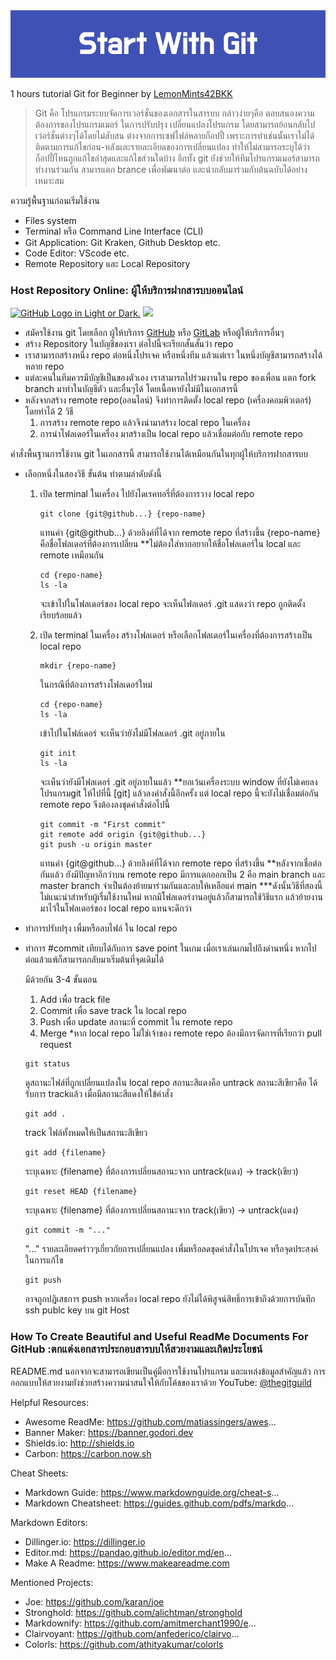 <img src="img/Start_With_Git.png"/>

1 hours tutorial Git for Beginner 
by [LemonMints42BKK][lemonGit]

>Git คือ โปรแกรมระบบจัดการเวอร์ชั่นของเอกสารในสารบบ กล่าวง่ายๆคือ ตอบสนองความต้องการของโปรแกรมเมอร์ ในการปรับปรุง เปลี่ยนแปลงโปรแกรม
>โดยสามารถย้อนกลับไปเว่อร์ชั่นต่างๆได้โดยไม่สับสน ต่างจากการเซฟไฟล์หลายก็อปปี้ เพราะการทำเช่นนั้นเราไม่ได้ติดตามการแก้ไขก่อน-หลังและรายละเอียดของการเปลี่ยนแปลง
>ทำให้ไม่สามารถระบุได้ว่าก็อปปี้ไหนถูกแก้ไขล่าสุดและแก้ไขส่วนใดบ้าง  อีกทั้ง git ยังช่วยให้ทีมโปรแกรมเมอร์สามารถทำงานร่วมกัน สามารแตก brance เพื่อพัฒนาต่อ และนำกลับมาร่วมกับต้นฉบับได้อย่างเหมาะสม

ความรู้พื้นฐานก่อนเริ่มใช้งาน
- Files system
- Terminal หรือ Command Line Interface (CLI)
- Git Application: Git Kraken, Github Desktop etc.
- Code Editor: VScode etc.
- Remote Repository และ Local Repository
  
### Host Repository Online: ผู้ให้บริการฝากสารบบออนไลน์

<a href="https://github.com"><img alt="GitHub Logo in Light or Dark." src="https://github.githubassets.com/assets/GitHub-Mark-ea2971cee799.png" width="50vw" hight="50vh"></a>
 <a href="https://gitlab.com"><img src="https://user-images.githubusercontent.com/40824677/205691219-5698063c-44bf-453a-b4df-365654641979.png"/></a>

- สมัครใช้งาน git โดยเลือก ผู้ให้บริการ [GitHub][github] หรือ [GitLab][gitlab] หรือผู้ให้บริการอื่นๆ
- สร้าง Repository ในบัญชีของเรา ต่อไปนี้จะเรียกสั้นสั้นว่า repo
- เราสามารถสร้างหนึ่ง repo ต่อหนึ่งโปรเจค หรือหนึ่งทีม แล้วแต่เรา ในหนึ่งบัญชีสามารถสร้างได้หลาย repo
- แต่ละคนในทีมควรมีบัญชีเป็นของตัวเอง เราสามารถไปร่วมงานใน repo ของเพื่อน แตก fork branch มาทำในบัญชีตัว และอื่นๆได้ โดยเนื้อหายังไม่มีในเอกสารนี้
- หลังจากสร้าง remote repo(ออนไลน์) จึงทำการติดตั้ง local repo (เครื่องคอมพิวเตอร์) โดยทำได้ 2 วิธี
  1) การสร้าง remote repo แล้วจึงนำมาสร้าง local repo ในเครื่อง 
  2) การนำโฟลเดอร์ในเครื่อง มาสร้างเป็น local repo แล้วเชื่อมต่อกับ remote repo

คำสั่งพื้นฐานการใช้งาน git ในเอกสารนี้ สามารถใช้งานได้เหมือนกันในทุกผู้ให้บริการฝากสารบบ
- เลือกหนึ่งในสองวิธี ขั้นต้น ทำตามลำดับดังนี้
  1) เปิด terminal ในเครื่อง ไปยังไดเรคทอรี่ที่ต้องการวาง local repo
     ```
     git clone {git@github...} {repo-name}
     ```
     แทนค่า {git@github...} ด้วยลิงค์ที่ได้จาก remote repo ที่สร้างขึ้น
     {repo-name} คือชื่อโฟลเดอร์ที่ต้องการเปลี่ยน **ไม่ต้องใส่หากอยากให้ชื่อโฟลเดอร์ใน local และ remote เหมือนกัน
     ```
     cd {repo-name}
     ls -la
     ```
     จะเข้าไปในโฟลเดอร์ของ local repo จะเห็นไฟลเดอร์ .git แสดงว่า repo ถูกติดดั้งเรียบร้อยแล้ว
  
  2) เปิด terminal ในเครื่อง สร้างโฟลเดอร์ หรือเลือกโฟลเดอร์ในเครื่องที่ต้องการสร้างเป็น local repo
     ```
     mkdir {repo-name}
     ```
     ในกรณีที่ต้องการสร้างโฟลเดอร์ใหม่
     ```
     cd {repo-name}
     ls -la
     ```
     เข้าไปในโฟล์เดอร์ จะเห็นว่ายังไม่มีโฟลเดอร์ .git อยู่ภายใน
     ```
     git init
     ls -la
     ```
     จะเห็นว่ายังมีโฟลเดอร์ .git อยู่ภายในแล้ว **ยกเว้นเครื่องระบบ window ที่ยังไม่เคยลงโปรแกรมgit ให้ไปที่นี้ [git] แล้วลงคำสั่งนี้อีกครั้ง
     แต่ local repo นี้จะยังไม่เชื่อมต่อกัน remote repo จึงต้องลงชุดคำสั่งต่อไปนี้
     ```
     git commit -m "First commit"
     git remote add origin {git@github...}
     git push -u origin master
     ```
     แทนค่า {git@github...} ด้วยลิงค์ที่ได้จาก remote repo ที่สร้างขึ้น
     **หลังจากเชื่อต่อกันแล้ว ยังมีปัญหาอีกว่าบน remote repo มีการแตกออกเป็น 2 คือ main branch และ master branch จำเป็นต้องย้ายมาร่วมกันและลบให้เหลือแค่ main
     ***ดังนั้นวิธีที่สองนี้ไม่แนะนำสำหรับผู้เรื่มใช้งานใหม่ หากมีโฟลเดอร์งานอยู่แล้วก็สามารถใช้วิธีแรก แล้วย้ายงานมาไว้ในโฟลเดอร์ของ local repo แทนจะดีกว่า

- ทำการปรับปรุง เพื่มหรือลบไฟล์ ใน local repo
- ทำการ #commit เทียบได้กับการ save point ในเกม เมื่อเราเล่นเกมไปถึงด่านหนึ่ง หากไปต่อแล้วแพ้ก็สามารถกลับมาเริ่มต้นที่จุดเดิมได้

  มีด้วยกัน 3-4 ขั้นตอน
    1) Add เพื่อ track file
    2) Commit เพื่อ save track ใน local repo
    3) Push เพื่อ update สถานะที่ commit ใน remote repo
    4) Merge *หาก local repo ไม่ใช่เจ้าของ remote repo ต้องมีการจัดการที่เรียกว่า pull request

  ```
  git status
  ```
  ดูสถานะไฟล์ที่ถูกเปลี่ยนแปลงใน local repo สถานะสีแดงคือ untrack สถานะสีเขียวคือ ได้รับการ trackแล้ว เมื่อมีสถานะสีแดงให้ใข้คำสั่ง
  ```
  git add .
  ```
  track ไฟล์ทั้งหมดให้เป็นสถานะสีเขียว
  ```
  git add {filename}
  ```
  ระบุเฉพาะ {filename} ที่ต้องการเปลี่ยนสถานะจาก untrack(แดง) -> track(เขียว)
  ```
  git reset HEAD {filename}
  ```
  ระบุเฉพาะ {filename} ที่ต้องการเปลี่ยนสถานะจาก track(เขียว) -> untrack(แดง)
  ```
  git commit -m "..."
  ```
  "..." รายละเอียดคร่าวๆเกี่ยวกัยการเปลี่ยนแปลง เพื่มหรือลดชุดคำสั่งในโปรเจค หรือจุดประสงค์ในการแก้ไข
  ```
  git push
  ```
  อาจถูกปฎิเสธการ push หากเครื่อง local repo ยังไม่ได้พิสูจน์สิทธิ์การเข้าถึงด้วยการบันทึก ssh publc key บน git Host
  
     
### How To Create Beautiful and Useful ReadMe Documents For GitHub :ตกแต่งเอกสารประกอบสารบบให้สวยงามและเกิดประโยชน์
README.md นอกจากจะสามารถเขียนเป็นคู่มือการใช้งานโปรแกรม และแหล่งข้อมูลสำคัญแล้ว การออกแบบให้สวยงามยังช่วยสร้างความน่าสนใจให้กับโค้ชของเราด้วย
YouTube:  <a href="https://www.youtube.com/watch?v=a8CwpGARAsQ">@thegitguild</a>

Helpful Resources:
- Awesome ReadMe: https://github.com/matiassingers/awes...
- Banner Maker: https://banner.godori.dev
- Shields.io: http://shields.io
- Carbon: https://carbon.now.sh

Cheat Sheets:
- Markdown Guide: https://www.markdownguide.org/cheat-s...
- Markdown Cheatsheet: https://guides.github.com/pdfs/markdo...

Markdown Editors:
- Dillinger.io: https://dillinger.io
- Editor.md: https://pandao.github.io/editor.md/en...
- Make A Readme: https://www.makeareadme.com

Mentioned Projects:
- Joe: https://github.com/karan/joe
- Stronghold: https://github.com/alichtman/stronghold
- Markdownify: https://github.com/amitmerchant1990/e...
- Clairvoyant: https://github.com/anfederico/clairvo...
- Colorls: https://github.com/athityakumar/colorls

[//]: # (ส่วนการระบุค่าตัวแปร ซึ่งไม่แสดงในเอกสาร)
[lemonGit]: <https://github.com/LemonMints42BKK>
[github]: <https://github.com>
[gitlab]: <https://gitlab.com>
